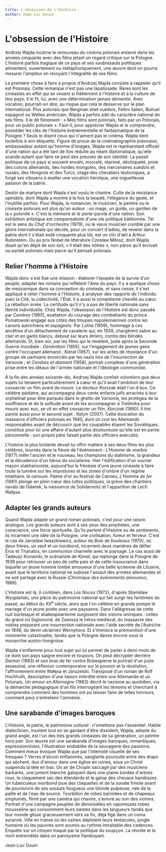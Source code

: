 ```yaml
---
title: L'obsession de l'Histoire
author: Jean-Luc Douin
---
```


# L'obsession de l'Histoire

Andrzej Wajda incarne le renouveau du cinéma polonais entamé dans les années cinquante avec des films jetant un regard critique sur la Pologne. L'histoire parfois tragique de ce pays et ses soubresauts politiques alimentent, ouvertement ou métaphoriquement, une œuvre dont on pourra mesurer l'ampleur en revoyant l'intégralité de ses films.

La première chose à faire à propos d'Andrzej Wajda consiste à rappeler qu'il est Polonais. Cette remarque n'est pas une lapalissade. Rares sont les cinéastes en effet qui se vouent si fidèlement à l'histoire et à la culture de leur pays. Il le fit, lui, avec une détermination jamais démentie. Avec vocation, pourrait-on dire, au risque que cela le desserve sur le plan international. Plus polonais que Bergman était suédois, Fellini italien, Buñuel espagnol ou Welles américain, Wajda a parfois pâti du caractère national de ses films. Il le dit fièrement&nbsp;: «&nbsp;Mes films sont polonais, faits par un Polonais, pour un public polonais&nbsp;». Faut-il, pour apprécier Wajda et le comprendre, posséder les clés de l'histoire événementielle et fantasmatique de la Pologne&nbsp;? Seuls le disent ceux qui n'aiment pas le cinéma. Wajda tient toutefois à son étiquette. Figure de proue de la cinématographie polonaise, ambassadeur autant qu'homme d'images, Wajda est le représentant officiel d'une nation qui a été tant de fois réduite au néant diplomatique, qu'elle scande autant que faire se peut des preuves de son identité. La passé politique de ce pays si souvent envahi, morcelé, réprimé, déchiqueté, proie des colons allemands, des hordes mongoles, des mercenaires suédois et russes, des Hongrois et des Turcs, otage des chevaliers teutoniques, a forgé ses citoyens à exalter une vocation héroïque, une orgueilleuse passion de la patrie.

Destin de martyre dont Wajda s'est voulu le chantre. Culte de la résistance opiniâtre, dont Wajda a montré à la fois la beauté, l'élégance du geste, et l'inutilité parfois. Pour Wajda, le romancier, le musicien, le peintre ou le cinéaste polonais est plus qu'un auteur&nbsp;: un mage, un guide, un gardien de la «&nbsp;polonité&nbsp;». C'est la mémoire et le porte-parole d'une nation. Son exhibition artistique est compensatoire d'une vie politique bâillonnée. Tel est le sens du *Chef d'orchestre* (1979), où le vieux musicien comblé par une gloire internationale qui décide, pour un concert d'adieu, de revenir dans la patrie dont il s'était exilé cinquante plus tôt, est un clin d'œil à Arthur Rubinstein. Ou au prix Nobel de littérature Czesław Miłosz, dont Wajda disait qu'en dépit de son exil, «&nbsp;il était des nôtres&nbsp;», non parce qu'il écrivait ou parlait polonais mais parce qu'il pensait polonais.

## Relier l'homme à l'Histoire

Wajda donc s'est fixé une mission&nbsp;: élaborer l'épopée de la survie d'un peuple, adapter les romans qui reflètent l'âme du pays. Il y a quelque chose de messianique dans sa conception du cinéaste, et sans cesse, il s'est appliqué à relier l'homme à l'Histoire, à analyser des rapports de l'individu avec la Cité, la collectivité, l'État. Il a aussi le romantisme chevillé au cœur. La rébellion innée. La certitude qu'il n'y a pas de liberté nationale sans liberté individuelle. Chez Wajda, l'obsession de l'Histoire est donc passée par *Cendres* (1965), exaltation du courage des combattants du prince Poniatowski engagé aux côtés des troupes napoléoniennes contre les canons autrichiens et espagnols. Par *Lotna* (1959), hommage à ces ancêtres d'un détachement de cavalerie qui, en 1939, chargèrent sabre au clair et en gants blancs, debout sur leurs étriers, contre des blindés allemands. Et, bien sûr, par les films qui le révèlent, juste après la Seconde Guerre mondiale&nbsp;: *Génération* (1955), sur l'engagement de jeunes gens contre l'occupant allemand&nbsp;; *Kanal* (1957), sur les actes de résistance d'un groupe de partisans encerclés par les nazis lors de l'insurrection de Varsovie&nbsp;; et *Cendres et diamant* (1958), portrait complexe d'une génération prise entre les idéaux de l'armée nationale et l'idéologie communiste.

À la fin des années soixante-dix, Andrzej Wajda confiait volontiers que deux sujets lui tenaient particulièrement à cœur et qu'il avait l'ambition de leur consacrer un film avant de mourir. Le docteur Korczak était l'un d'eux. Ce célèbre pédiatre, qui accompagna deux cents enfants juifs arrachés à leur orphelinat pour être parqués dans le ghetto de Varsovie, les protégea de la souffrance et de la solitude avant de les accompagner à Treblinka pour mourir avec eux, se vit en effet consacrer un film, *Korczak* (1990). Il tint parole aussi pour le second sujet&nbsp;: *Katyn* (2007). Cette évocation du massacre d'officiers polonais en 1940, dont on crut les Allemands responsables avant de découvrir que les coupables étaient les Soviétiques, constitue pour lui une affaire d'autant plus douloureuse qu'elle est en partie personnelle&nbsp;: son propre père faisait partie des officiers exécutés.

L'histoire la plus brûlante devait lui offrir matière à ses deux films les plus célèbres, tournés dans la fièvre de l'événement&nbsp;: *L'Homme de marbre* (1977) mêle l'ancien et le nouveau, les champions du stalinisme, la grandeur et la décadence d'un héros du socialisme. Hier l'édification d'un ouvrier maçon stakhanoviste, aujourd'hui la frénésie d'une jeune cinéaste à faire toute la lumière sur les impostures et les zones d'ombre d'un régime totalitaire, la censure. Palme d'or au festival de Cannes, *L'Homme de fer* (1981) plonge en plein cœur des luttes politiques, la grève des chantiers navals de Gdańsk, la naissance de Solidarność et l'apparition de Lech Wałęsa.

## Adapter les grands auteurs

Quand Wajda adapte un grand roman polonais, c'est pour une raison analogue. Les grands auteurs sont à ses yeux des prophètes, une conscience, une force spirituelle. Qu'ils parlent d'Histoire ou de sentiments, ils incarnent une idée de la Pologne, une civilisation, fureur et ferveur. C'est le cas de Jarosław Iwaszkiewicz, auteur du *Bois de bouleaux* (1970), où deux frères, un veuf et un moribond, incarnent deux manières de défier Éros et Thanatos, en communion charnelle avec le paysage. Le cas aussi de Tadeusz Konwicki, le scénariste de *Kanal*, qui replonge dans la Pologne de 1939 pour retrouver un peu de cette paix et de cette insouciance dans laquelle un jeune homme tombe amoureux d'une belle lycéenne de Lituanie, avant que le territoire national ne subisse l'assaut des armées allemandes et ne soit partagé avec la Russie (*Chronique des événements amoureux*, 1986).

L'Histoire est là, ô combien, dans *Les Noces* (1972), d'après Stanisław Wyspiański, une pièce du patrimoine national qui fait surgir les fantômes du passé, au début du XX<sup>e</sup> siècle, alors que l'on célèbre en grande pompe le mariage d'un jeune poète avec une paysanne. Dans l'allégresse de cette nuit burlesque et shakespearienne surgissent des visions oniriques&nbsp;: celles du grand roi Sigismond, de Zawisza le héros médiéval, du massacre des nobles préparant une insurrection nationale avec l'aide secrète de l'Autriche en 1846, du devin ukrainien Wernyhora. Et s'immisce la prémonition d'une imminente catastrophe, tandis que la Pologne danse encore sous la monarchie austro-hongroise.

Wajda s'enflamme pour tout sujet qui lui permet de parler à demi-mots de ce dont son pays saigne encore et toujours. On peut décrypter derrière *Danton* (1983) et son bras de fer contre Robespierre le portrait d'un juste assassiné, une réflexion contemporaine sur le pouvoir et la révolution, l'affrontement entre Wałęsa et Jaruzelski. Transposé d'un roman de Rolf Hochhuth, description d'une liaison interdite entre une Allemande et un Polonais, *Un amour en Allemagne* (1983) décrit le nazisme au quotidien, via la démarche pédagogique d'un fils interrogeant les témoins et cherchant à comprendre comment des hommes ont pu laisser faire de telles horreurs, comment peut s'entretenir l'amnésie.

## Une sarabande d'images baroques

L'Histoire, la patrie, le patrimoine culturel&nbsp;: n'omettons pas l'essentiel. Habile dialecticien, insolent tout en se gardant d'être dissident, Wajda, adepte du grand angle, est l'un des très grands cinéastes de sa génération, un peintre hors pair. Son œuvre est une sarabande d'images baroques, romantiques, expressionnistes, l'illustration endiablée de la sauvagerie des passions. Comment mieux évoquer Wajda que par l'intensité visuelle de ses fresques&nbsp;? Verres d'alcool enflammés, sanglante poursuite entre des draps qui sèchent, duo d'amour dans une église en ruines, sous un Christ suspendu la tête en bas. Un air de Chopin saccagé par des musiciens barbares, une jument blanche galopant dans une plaine bordée d'arbres roux, le claquement sec des étendards et le galop des chevaux kamikazes. Un tuberculeux moribond joue des claquettes et de la sonate frivole avant de poursuivre de ses assauts fougueux une blonde pulpeuse, née de la paille et de l'eau de source. Tourbillon de robes bariolées et de chapeaux emplumés, filmé par une caméra qui chavire, s'enivre au son des violons. Portrait d'une campagne peuplée de demoiselles en vaporeuses robes mousseline qui consomment leurs siestes dans les langueurs tandis que leur monde glisse gracieusement vers sa fin, déjà figé dans un coma suranné. Ville en transe où les usines déploient leurs tentacules, jungle humaine où les pauvres sont soumis au rythme intraitable des cadences. Enquête sur un citoyen traqué par la politique du soupçon. La révolte et la mort entremêlés dans un paroxysme flamboyant.

Jean-Luc Douin
